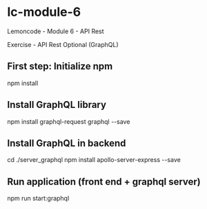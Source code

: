 # lc-module-6

Lemoncode - Module 6 - API Rest

Exercise - API Rest Optional (GraphQL)

## First step: Initialize npm
npm install

## Install GraphQL library
npm install graphql-request graphql --save

## Install GraphQL in backend
cd ./server_graphql
npm install apollo-server-express --save

## Run application (front end + graphql server)
npm run start:graphql
